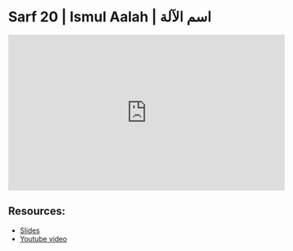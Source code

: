 # Sarf 20 | Ismul Aalah | اسم الآلة

<iframe width="560" height="315" src="https://www.youtube-nocookie.com/embed/qkINxROi29k?start=0" frameborder="0" allow="accelerometer; autoplay; encrypted-media; gyroscope; picture-in-picture" allowfullscreen="allowfullscreen"></iframe><BR>



## Resources:
- [Slides](https://github.com/arshare/resources_balagha_pdfs)
- [Youtube video](https://www.youtube.com/watch?v=qkINxROi29k&list=PLzn0qdi6JpdvWf0IDGNfaiM-okPqDuQoc&index=$INDEX)
